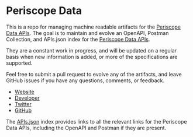# Periscope DataThis is a repo for managing machine readable artifacts for the [Periscope Data APIs](https://www.periscopedata.com/). The goal is to maintain and evolve an OpenAPI, Postman Collection, and APIs.json index for the [Periscope Data APIs](https://www.periscopedata.com/).They are a constant work in progress, and will be updated on a regular basis when new information is added, or more of the specifications are supported.Feel free to submit a pull request to evolve any of the artifacts, and leave GitHub issues if you have any questions, comments, or feedback.- [Website](https://www.periscopedata.com/)- [Developer](https://www.periscopedata.com/)- [Twitter](https://twitter.com/periscopedata)- [GitHub](https://github.com/PeriscopeData)The [APIs.json](https://github.com/api-evangelist/periscope-data/blob/master/apis.json) index provides links to all the relevant links for the Periscope Data APIs, including the OpenAPI and Postman if they are present.